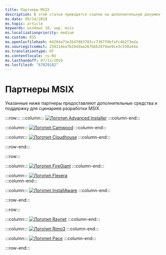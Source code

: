 ```yaml
---
title: Партнеры MSIX
description: В этой статье приводятся ссылки на дополнительную документацию по средствам и поддержке MSIX от наших доверенных партнеров.
ms.date: 09/14/2018
ms.topic: article
keywords: windows 10, uwp, msix
ms.localizationpriority: medium
ms.custom: RS5
ms.openlocfilehash: 64204a73e3547083783cc7367f8bfafc4b2f3eda
ms.sourcegitcommit: 25811dea7b2b4daa267bbb2879ae9ce3c530a44a
ms.translationtype: HT
ms.contentlocale: ru-RU
ms.lasthandoff: 07/11/2019
ms.locfileid: "67829182"
---
```

# <a name="msix-partners"></a>Партнеры MSIX

Указанные ниже партнеры предоставляют дополнительные средства и поддержку для сценариев разработки MSIX.

:::row:::
:::column:::
[![Логотип Advanced Installer](images/AdvancedInstaller_Logo.png)](https://www.advancedinstaller.com/desktop-bridge)
:::column-end:::

:::column:::
[![Логотип Camwood](images/Camwood_Logo_2.png)](http://camwood.com/windows-10/)
:::column-end:::

:::column:::
[![Логотип Cloudhouse](images/CloudHouse_Logo.png)](https://cloudhouse.com/msixpr)
:::column-end:::

:::row-end:::

:::row:::

:::column:::
[![Логотип FireGiant](images/FireGiant_Logo.png)](https://www.firegiant.com/r/msix/)
:::column-end:::

:::column:::
[![Логотип Flexera](images/Flexera_Logo.png)](https://www.flexera.com/company/news/press-releases/Flexera-Launches-Support-for-Microsofts-MSIX.html)    
:::column-end:::

:::column:::
[![Логотип InstallAware](images/installAware_logo.png)](https://www.installaware.com/msix.htm)
:::column-end:::

:::row-end:::

:::row:::

:::column:::
[![Логотип Raynet](images/RayPackStudio_Logo_offset.png)](https://raynet.de/en/msix/)
:::column-end:::

:::column:::
[![Логотип Rimo3](images/Rimo3_Logo.png)](https://rimo3.com/activ/)
:::column-end:::

:::column:::
[![Логотип Pace](images/Pace_Logo.png)](https://pacesuite.com/convert-exe-to-msix/)
:::column-end:::

:::row-end:::


<!--
    :::column:::
     [![Apptimized logo](images/Apptimized_Logo.png)](https://www.apptimized.com/solutions/)  
    :::column-end:::
-->

<!--
    :::column:::
    [![Emco logo](images/EMCO_Software_Logo.png)](https://emcosoftware.com/msi-package-builder)
    :::column-end:::
-->
